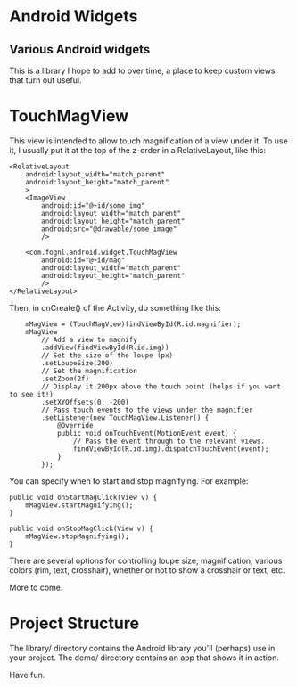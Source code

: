 Android Widgets
==============

Various Android widgets
--------------


This is a library I hope to add to over time, a place to keep custom views that turn out useful.



TouchMagView
============
This view is intended to allow touch magnification of a view under it. To use it, I usually put it at the top of the z-order in a RelativeLayout, like this:

    <RelativeLayout
        android:layout_width="match_parent"
        android:layout_height="match_parent"
        >
        <ImageView
            android:id="@+id/some_img"
            android:layout_width="match_parent"
            android:layout_height="match_parent"
            android:src="@drawable/some_image"
            />
            
        <com.fognl.android.widget.TouchMagView
            android:id="@+id/mag"
            android:layout_width="match_parent"
            android:layout_height="match_parent"
            />
    </RelativeLayout>

Then, in onCreate() of the Activity, do something like this:

        mMagView = (TouchMagView)findViewById(R.id.magnifier);
        mMagView
            // Add a view to magnify
            .addView(findViewById(R.id.img))
            // Set the size of the loupe (px)
            .setLoupeSize(200)
            // Set the magnification
            .setZoom(2f)
            // Display it 200px above the touch point (helps if you want to see it!)
            .setXYOffsets(0, -200)
            // Pass touch events to the views under the magnifier
            .setListener(new TouchMagView.Listener() {
                @Override
                public void onTouchEvent(MotionEvent event) {
                    // Pass the event through to the relevant views.
                    findViewById(R.id.img).dispatchTouchEvent(event);
                }
            });

You can specify when to start and stop magnifying. For example:

    public void onStartMagClick(View v) {
        mMagView.startMagnifying();
    }
    
    public void onStopMagClick(View v) {
        mMagView.stopMagnifying();
    }
    
There are several options for controlling loupe size, magnification, various colors (rim, text, crosshair), whether or not to show a crosshair or text, etc.

More to come.

Project Structure
=================
The library/ directory contains the Android library you'll (perhaps) use in your project. The demo/ directory contains an app that shows it in action.

Have fun.


